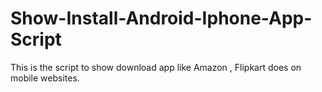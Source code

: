 # Show-Install-Android-Iphone-App-Script
This is the script to show download app like Amazon , Flipkart does on mobile websites.
